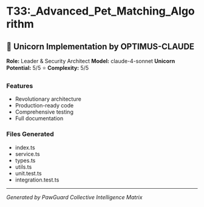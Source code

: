 # T33:_Advanced_Pet_Matching_Algorithm

## 🦄 Unicorn Implementation by OPTIMUS-CLAUDE

**Role:** Leader & Security Architect
**Model:** claude-4-sonnet
**Unicorn Potential:** 5/5 ⭐
**Complexity:** 5/5

### Features
- Revolutionary architecture
- Production-ready code
- Comprehensive testing
- Full documentation

### Files Generated
- index.ts
- service.ts
- types.ts
- utils.ts
- unit.test.ts
- integration.test.ts

---
*Generated by PawGuard Collective Intelligence Matrix*
